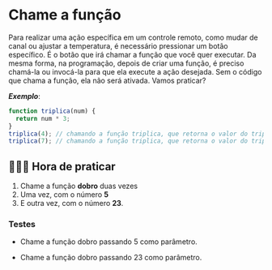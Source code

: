 # Chame a função

Para realizar uma ação específica em um controle remoto, como mudar de canal ou ajustar a temperatura, é necessário pressionar um botão específico. É o botão que irá chamar a função que você quer executar. Da mesma forma, na programação, depois de criar uma função, é preciso chamá-la ou invocá-la para que ela execute a ação desejada. Sem o código que chama a função, ela não será ativada. Vamos praticar?

**_Exemplo_**:

```js
function triplica(num) {
  return num * 3;
}
triplica(4); // chamando a função triplica, que retorna o valor do triplo do parâmetro 4
triplica(7); // chamando a função triplica, que retorna o valor do triplo do parâmetro 7
```

## 👨🏻‍💻 Hora de praticar

1. Chame a função **dobro** duas vezes
2. Uma vez, com o número **5**
3. E outra vez, com o número **23**.

### Testes

- Chame a função dobro passando 5 como parâmetro.

- Chame a função dobro passando 23 como parâmetro.
